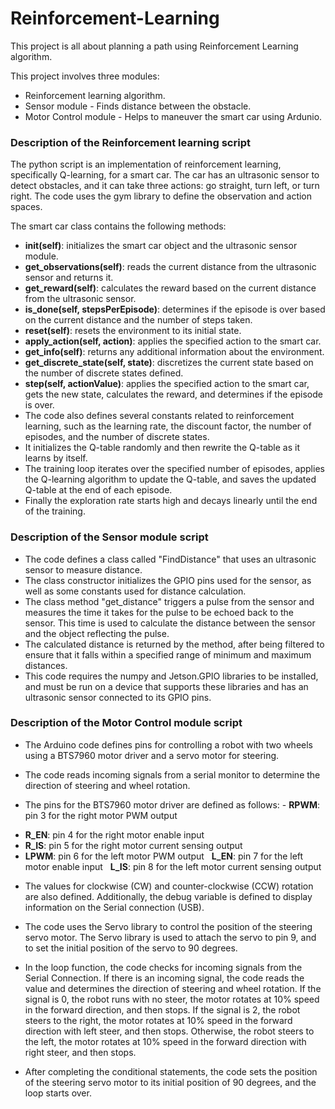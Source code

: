 # Reinforcement-Learning
This project is all about planning a path using Reinforcement Learning algorithm. 

This project involves three modules:
* Reinforcement learning algorithm.
* Sensor module - Finds distance between the obstacle.
* Motor Control module - Helps to maneuver the smart car using Ardunio.


### Description of the Reinforcement learning script
The python script is an implementation of reinforcement learning, specifically Q-learning, for a smart car. The car has an ultrasonic sensor to detect obstacles, and it can take three actions: go straight, turn left, or turn right. The code uses the gym library to define the observation and action spaces. 

The smart car class contains the following methods:

* **__init__(self)**: initializes the smart car object and the ultrasonic sensor module.
* **get_observations(self)**: reads the current distance from the ultrasonic sensor and returns it.
* **get_reward(self)**: calculates the reward based on the current distance from the ultrasonic sensor.
* **is_done(self, stepsPerEpisode)**: determines if the episode is over based on the current distance and the number of steps taken.
* **reset(self)**: resets the environment to its initial state.
* **apply_action(self, action)**: applies the specified action to the smart car.
* **get_info(self)**: returns any additional information about the environment.
* **get_discrete_state(self, state)**: discretizes the current state based on the number of discrete states defined.
* **step(self, actionValue)**: applies the specified action to the smart car, gets the new state, calculates the reward, and determines if the episode is over.
* The code also defines several constants related to reinforcement learning, such as the learning rate, the discount factor, the number of episodes, and the number of discrete states. 
* It initializes the Q-table randomly and then rewrite the Q-table as it learns by itself. 
* The training loop iterates over the specified number of episodes, applies the Q-learning algorithm to update the Q-table, and saves the updated Q-table at the end of each episode. 
* Finally the exploration rate starts high and decays linearly until the end of the training.

### Description of the Sensor module script
* The code defines a class called "FindDistance" that uses an ultrasonic sensor to measure distance.
* The class constructor initializes the GPIO pins used for the sensor, as well as some constants used for distance calculation.
* The class method "get_distance" triggers a pulse from the sensor and measures the time it takes for the pulse to be echoed back to the sensor. This time is used to calculate the distance between the sensor and the object reflecting the pulse. 
* The calculated distance is returned by the method, after being filtered to ensure that it falls within a specified range of minimum and maximum distances. 
* This code requires the numpy and Jetson.GPIO libraries to be installed, and must be run on a device that supports these libraries and has an ultrasonic sensor connected to its GPIO pins.

### Description of the Motor Control module script
* The Arduino code defines pins for controlling a robot with two wheels using a BTS7960 motor driver and a servo motor for steering.
* The code reads incoming signals from a serial monitor to determine the direction of steering and wheel rotation.

* The pins for the BTS7960 motor driver are defined as follows:
      -  **RPWM**: pin 3 for the right motor PWM output
-  **R_EN**: pin 4 for the right motor enable input
-  **R_IS**: pin 5 for the right motor current sensing output
- **LPWM**: pin 6 for the left motor PWM output
&nbsp; **L_EN**: pin 7 for the left motor enable input
&nbsp; **L_IS**: pin 8 for the left motor current sensing output
* The values for clockwise (CW) and counter-clockwise (CCW) rotation are also defined. Additionally, the debug variable is defined to display information on the Serial connection (USB).

* The code uses the Servo library to control the position of the steering servo motor. The Servo library is used to attach the servo to pin 9, and to set the initial position of the servo to 90 degrees.

* In the loop function, the code checks for incoming signals from the Serial Connection. If there is an incoming signal, the code reads the value and determines the direction of steering and wheel rotation. If the signal is 0, the robot runs with no steer, the motor rotates at 10% speed in the forward direction, and then stops. If the signal is 2, the robot steers to the right, the motor rotates at 10% speed in the forward direction with left steer, and then stops. Otherwise, the robot steers to the left, the motor rotates at 10% speed in the forward direction with right steer, and then stops.

* After completing the conditional statements, the code sets the position of the steering servo motor to its initial position of 90 degrees, and the loop starts over.

